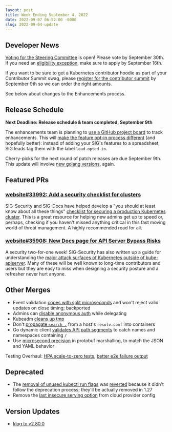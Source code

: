 ```yaml
---
layout: post
title: Week Ending September 4, 2022
date: 2022-09-07 06:52:00 -0000
slug: 2022-09-04-update
---
```


## Developer News

[Voting for the Steering Committee](https://elections.k8s.io/app/elections/steering---2022) is open! Please vote
by September 30th.  If you need an [eligibility exception](https://github.com/kubernetes/community/tree/master/elections/steering/2022#eligibility), make sure to apply
by September 16th.

If you want to be sure to get a Kubernetes contributor hoodie as part of your Contributor Summit swag, please
[register for the contributor summit](https://www.kubernetes.dev/events/2022/kcsna/registration/)
by September 9th so we can order the right amounts.

See below about changes to the Enhancements process.

## Release Schedule

**Next Deadline: Release schedule & team completed, September 9th**

The enhancements team is planning to [use a GitHub project board](http://bit.ly/k8s126-enhancements) to track enhancements. This will [make the feature opt-in process different](https://groups.google.com/a/kubernetes.io/g/dev/c/R1afPL7zpT4) (and hopefully better): instead of adding your SIG's features to a spreadsheet, SIG leads tag them with the label `lead-opted-in`.

Cherry-picks for the next round of patch releases are due September 9th.  This update will involve [new golang versions](https://groups.google.com/g/golang-announce/c/rlvRpp6WVVY/m/yF7eGkiSBQAJ?utm_medium=email&utm_source=footer), again.

## Featured PRs

### [website#33992: Add a security checklist for clusters](https://github.com/kubernetes/website/pull/33992)

SIG-Security and SIG-Docs have helped develop a "you should at least know about all these things" [checklist for securing a production Kubernetes cluster](https://kubernetes.io/docs/concepts/security/security-checklist/). This is a great resource for helping new admins get up to speed or, perhaps, checking if you haven't missed anything critical in this fast moving world of threat management. A highly recommended read for all.

### [website#35908: New Docs page for API Server Bypass Risks](https://github.com/kubernetes/website/pull/35908)

A security two-for-one week! SIG-Security has also written up a guide for understanding the [major attack surfaces of Kubernetes outside of kube-apiserver](https://kubernetes.io/docs/concepts/security/api-server-bypass-risks/). Many of these will be well known to long-time contributors and users but they are easy to miss when designing a security posture and a refresher never hurt anyone.

## Other Merges

* Event validation [copes with split microseconds](https://github.com/kubernetes/kubernetes/pull/112183) and won't reject valid updates on close timing; backported
* Admins can [disable anonymous auth](https://github.com/kubernetes/kubernetes/pull/112181) while delegating
* Kubeadm [cleans up tmp](https://github.com/kubernetes/kubernetes/pull/112172)
* Don't [propagate `search .`](https://github.com/kubernetes/kubernetes/pull/112157) from a host's `resolv.conf` into containers
* Go dynamic client [validates API path segments](https://github.com/kubernetes/kubernetes/pull/112134) to catch names and namespaces containing `/`
* Use [microsecond precision](https://github.com/kubernetes/kubernetes/pull/111936) in protobuf marshalling, to match the JSON and YAML behavior

Testing Overhaul: [HPA scale-to-zero tests](https://github.com/kubernetes/kubernetes/pull/111865), [better e2e failure output](https://github.com/kubernetes/kubernetes/pull/111311)

## Deprecated

* The [removal of unused kubectl run flags](https://github.com/kubernetes/kubernetes/pull/110668) was [reverted](https://github.com/kubernetes/kubernetes/pull/112243) because it didn't follow the deprecation process; they'll be actually removed in 1.27
* Remove the [last insecure serving option](https://github.com/kubernetes/kubernetes/pull/112166) from cloud provider config

## Version Updates

* [klog to v2.80.0](https://github.com/kubernetes/kubernetes/pull/112199)
